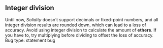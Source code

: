 ## Integer division
Until now, *Solidity* doesn't support decimals or fixed-point numbers, and all integer division results are rounded down, which can lead to a loss of accuracy. Avoid using integer division to calculate the amount of **ethers**. If you have to, try multiplying before dividing to offset the loss of accuracy.
Bug type: statement bug